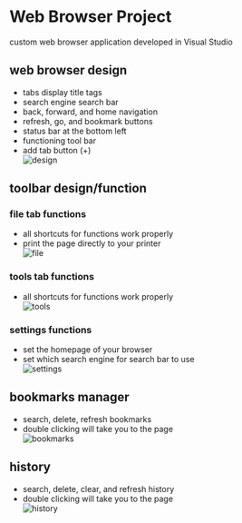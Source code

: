 # Web Browser Project
custom web browser application developed in Visual Studio

## web browser design
- tabs display title tags
- search engine search bar
- back, forward, and home navigation
- refresh, go, and bookmark buttons
- status bar at the bottom left
- functioning tool bar
- add tab button (+)  
![design](/web%20browser/images/wb1.PNG)

## toolbar design/function
### file tab functions
- all shortcuts for functions work properly
- print the page directly to your printer  
![file](/web%20browser/images/wb2.png)

### tools tab functions
- all shortcuts for functions work properly  
![tools](/web%20browser/images/wb3.png)

### settings functions
- set the homepage of your browser
- set which search engine for search bar to use  
![settings](/web%20browser/images/wb6.png)

## bookmarks manager
- search, delete, refresh bookmarks
- double clicking will take you to the page  
![bookmarks](/web%20browser/images/wb4.png)

## history
- search, delete, clear, and refresh history
- double clicking will take you to the page  
![history](/web%20browser/images/wb5.png)

